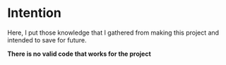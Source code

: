 # Intention

Here, I put those knowledge that I gathered from making this project and intended to save for future.

**There is no valid code that works for the project**
